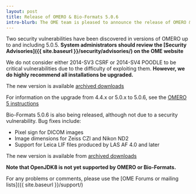 ```yaml
---
layout: post
title: Release of OMERO & Bio-Formats 5.0.6
intro-blurb: The OME team is pleased to announce the release of OMERO & Bio-Formats 5.0.6
---
```

Two security vulnerabilities have been discovered in versions of OMERO up to and including 5.0.5.
**System administrators should review the [Security Advisories]({{ site.baseurl }}/security/advisories/) on the OME website**


We do not consider either 2014-SV3 CSRF or 2014-SV4 POODLE to be critical vulnerabilities due to the difficulty of exploiting them. **However, we do highly recommend all installations be upgraded.**

The new version is available [archived downloads](https://downloads.openmicroscopy.org/omero/5.0.6/)

For information on the upgrade from 4.4.x or 5.0.x to 5.0.6, see the [OMERO 5 instructions](https://docs.openmicroscopy.org/omero/5.0.0/sysadmins/server-upgrade.html)


Bio-Formats 5.0.6 is also being released, although not due to a security vulnerability. Bug fixes include:

-  Pixel sign for DICOM images
-  Image dimensions for Zeiss CZI and Nikon ND2
-  Support for Leica LIF files produced by LAS AF 4.0 and later

The new version is available from [archived downloads](https://downloads.openmicroscopy.org/bio-formats/5.0.6/)


**Note that OpenJDK8 is not yet supported by OMERO or Bio-Formats.**

For any problems or comments, please use the [OME Forums or mailing lists]({{ site.baseurl }}/support/)
